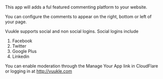 This app will adds a ful featured commenting platform to your website.

You can configure the comments to appear on the right, bottom or left of your page.

Vuukle supports social and non social logins.
Social logins include
1. Facebook
2. Twitter
3. Google Plus
4. Linkedin

You can enable moderation through the Manage Your App link in CloudFlare or logging in at http://vuukle.com


